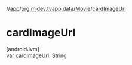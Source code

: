 //[app](../../../index.md)/[org.mjdev.tvapp.data](../index.md)/[Movie](index.md)/[cardImageUrl](card-image-url.md)

# cardImageUrl

[androidJvm]\
var [cardImageUrl](card-image-url.md): [String](https://kotlinlang.org/api/latest/jvm/stdlib/kotlin/-string/index.html)
